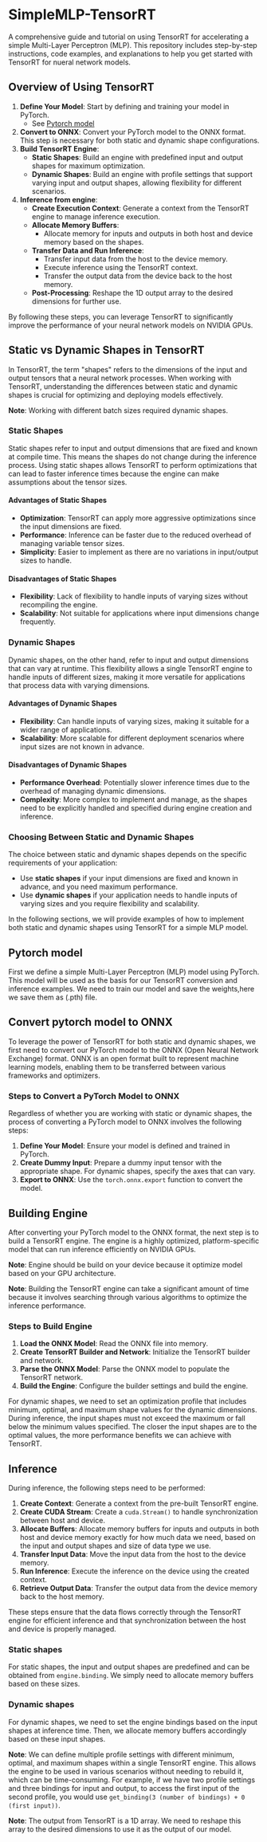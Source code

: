 # SimpleMLP-TensorRT

A comprehensive guide and tutorial on using TensorRT for accelerating a simple Multi-Layer Perceptron (MLP). This repository includes step-by-step instructions, code examples, and explanations to help you get started with TensorRT for nueral network models.

## Overview of Using TensorRT

1. **Define Your Model**: Start by defining and training your model in PyTorch.
      - See [Pytorch model](##Pytorch-model)
3. **Convert to ONNX**: Convert your PyTorch model to the ONNX format. This step is necessary for both static and dynamic shape configurations.
4. **Build TensorRT Engine**:
   - **Static Shapes**: Build an engine with predefined input and output shapes for maximum optimization.
   - **Dynamic Shapes**: Build an engine with profile settings that support varying input and output shapes, allowing flexibility for different scenarios.
5. **Inference from engine**:
   - **Create Execution Context**: Generate a context from the TensorRT engine to manage inference execution.
   - **Allocate Memory Buffers**:
     - Allocate memory for inputs and outputs in both host and device memory based on the shapes.
   - **Transfer Data and Run Inference**:
     - Transfer input data from the host to the device memory.
     - Execute inference using the TensorRT context.
     - Transfer the output data from the device back to the host memory.
   - **Post-Processing**: Reshape the 1D output array to the desired dimensions for further use.

By following these steps, you can leverage TensorRT to significantly improve the performance of your neural network models on NVIDIA GPUs.

## Static vs Dynamic Shapes in TensorRT

In TensorRT, the term "shapes" refers to the dimensions of the input and output tensors that a neural network processes.
When working with TensorRT, understanding the differences between static and dynamic shapes is crucial for optimizing and deploying models effectively.

**Note**: Working with different batch sizes required dynamic shapes.

### Static Shapes

Static shapes refer to input and output dimensions that are fixed and known at compile time. This means the shapes do not change during the inference process. Using static shapes allows TensorRT to perform optimizations that can lead to faster inference times because the engine can make assumptions about the tensor sizes.

#### Advantages of Static Shapes

- **Optimization**: TensorRT can apply more aggressive optimizations since the input dimensions are fixed.
- **Performance**: Inference can be faster due to the reduced overhead of managing variable tensor sizes.
- **Simplicity**: Easier to implement as there are no variations in input/output sizes to handle.

#### Disadvantages of Static Shapes

- **Flexibility**: Lack of flexibility to handle inputs of varying sizes without recompiling the engine.
- **Scalability**: Not suitable for applications where input dimensions change frequently.

### Dynamic Shapes

Dynamic shapes, on the other hand, refer to input and output dimensions that can vary at runtime. This flexibility allows a single TensorRT engine to handle inputs of different sizes, making it more versatile for applications that process data with varying dimensions.

#### Advantages of Dynamic Shapes

- **Flexibility**: Can handle inputs of varying sizes, making it suitable for a wider range of applications.
- **Scalability**: More scalable for different deployment scenarios where input sizes are not known in advance.

#### Disadvantages of Dynamic Shapes

- **Performance Overhead**: Potentially slower inference times due to the overhead of managing dynamic dimensions.
- **Complexity**: More complex to implement and manage, as the shapes need to be explicitly handled and specified during engine creation and inference.

### Choosing Between Static and Dynamic Shapes

The choice between static and dynamic shapes depends on the specific requirements of your application:
- Use **static shapes** if your input dimensions are fixed and known in advance, and you need maximum performance.
- Use **dynamic shapes** if your application needs to handle inputs of varying sizes and you require flexibility and scalability.

In the following sections, we will provide examples of how to implement both static and dynamic shapes using TensorRT for a simple MLP model.

## Pytorch model

First we define a simple Multi-Layer Perceptron (MLP) model using PyTorch. This model will be used as the basis for our TensorRT conversion and inference examples.
We need to train our model and save the weights,here we save them as (.pth) file.

## Convert pytorch model to ONNX

To leverage the power of TensorRT for both static and dynamic shapes, we first need to convert our PyTorch model to the ONNX (Open Neural Network Exchange) format. ONNX is an open format built to represent machine learning models, enabling them to be transferred between various frameworks and optimizers.

### Steps to Convert a PyTorch Model to ONNX

Regardless of whether you are working with static or dynamic shapes, the process of converting a PyTorch model to ONNX involves the following steps:

1. **Define Your Model**: Ensure your model is defined and trained in PyTorch.
2. **Create Dummy Input**: Prepare a dummy input tensor with the appropriate shape. For dynamic shapes, specify the axes that can vary.
3. **Export to ONNX**: Use the `torch.onnx.export` function to convert the model.

## Building Engine

After converting your PyTorch model to the ONNX format, the next step is to build a TensorRT engine. The engine is a highly optimized, platform-specific model that can run inference efficiently on NVIDIA GPUs.

**Note**: Engine should be build on your device because it optimize model based on your GPU architecture.

**Note**: Building the TensorRT engine can take a significant amount of time because it involves searching through various algorithms to optimize the inference performance.

### Steps to Build Engine

1. **Load the ONNX Model**: Read the ONNX file into memory.
2. **Create TensorRT Builder and Network**: Initialize the TensorRT builder and network.
3. **Parse the ONNX Model**: Parse the ONNX model to populate the TensorRT network.
4. **Build the Engine**: Configure the builder settings and build the engine.

For dynamic shapes, we need to set an optimization profile that includes minimum, optimal, and maximum shape values for the dynamic dimensions. During inference, the input shapes must not exceed the maximum or fall below the minimum values specified. The closer the input shapes are to the optimal values, the more performance benefits we can achieve with TensorRT.

## Inference

During inference, the following steps need to be performed:

1. **Create Context**: Generate a context from the pre-built TensorRT engine.
2. **Create CUDA Stream**: Create a `cuda.Stream()` to handle synchronization between host and device.
3. **Allocate Buffers**: Allocate memory buffers for inputs and outputs in both host and device memory exactly for how much data we need, based on the input and output shapes and size of data type we use.
5. **Transfer Input Data**: Move the input data from the host to the device memory.
6. **Run Inference**: Execute the inference on the device using the created context.
7. **Retrieve Output Data**: Transfer the output data from the device memory back to the host memory.

These steps ensure that the data flows correctly through the TensorRT engine for efficient inference and that synchronization between the host and device is properly managed.

### Static shapes

For static shapes, the input and output shapes are predefined and can be obtained from `engine.binding`. We simply need to allocate memory buffers based on these sizes.

### Dynamic shapes

For dynamic shapes, we need to set the engine bindings based on the input shapes at inference time. Then, we allocate memory buffers accordingly based on these input shapes.

**Note**: We can define multiple profile settings with different minimum, optimal, and maximum shapes within a single TensorRT engine. This allows the engine to be used in various scenarios without needing to rebuild it, which can be time-consuming. For example, if we have two profile settings and three bindings for input and output, to access the first input of the second profile, you would use `get_binding(3 (number of bindings) + 0 (first input))`.

**Note**: The output from TensorRT is a 1D array. We need to reshape this array to the desired dimensions to use it as the output of our model.
